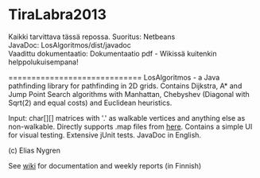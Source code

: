 TiraLabra2013 
=============================

Kaikki tarvittava tässä repossa.
Suoritus: Netbeans  
JavaDoc: LosAlgoritmos/dist/javadoc  
Vaadittu dokumentaatio: Dokumentaatio pdf - Wikissä kuitenkin helppolukuisempana!  




=============================
LosAlgoritmos - a Java pathfinding library for pathfinding in 2D grids. Contains Dijkstra, A* and Jump Point Search algorithms with Manhattan, Chebyshev (Diagonal with Sqrt(2) and equal costs) and Euclidean heuristics.

Input: char[][] matrices with '.' as walkable vertices and anything else as non-walkable. Directly supports .map files from [here](http://movingai.com/benchmarks/). Contains a simple UI for visual testing. Extensive jUnit tests. JavaDoc in English.

(c) Elias Nygren

See [wiki](https://github.com/EliGit/TiraLabra2013/wiki) for documentation and weekly reports (in Finnish)
